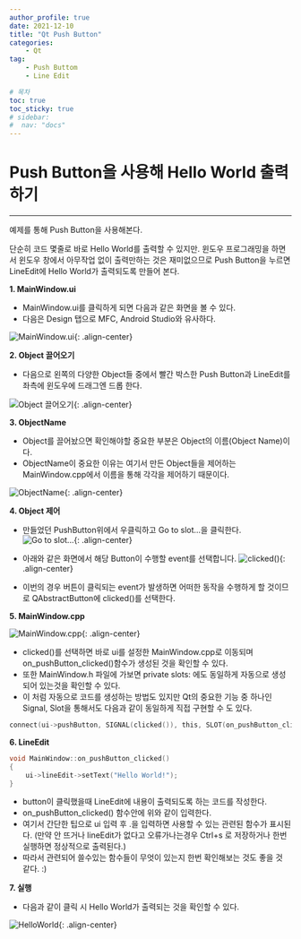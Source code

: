 ```yaml
---
author_profile: true
date: 2021-12-10
title: "Qt Push Button"
categories: 
    - Qt
tag: 
    - Push Buttom
    - Line Edit 

# 목차
toc: true  
toc_sticky: true 
# sidebar:
#  nav: "docs"
---
```


# Push Button을 사용해 Hello World 출력하기

---

예제를 통해 Push Button을 사용해본다.

단순히 코드 몇줄로 바로 Hello World를 출력할 수 있지만. 윈도우 프로그래밍을 하면서 윈도우 창에서 아무작업 없이 출력만하는 것은 재미없으므로 Push Button을 누르면 LineEdit에 Hello World가 출력되도록 만들어 본다.

**1. MainWindow.ui**
- MainWindow.ui를 클릭하게 되면 다음과 같은 화면을 볼 수 있다.
- 다음은 Design 탭으로 MFC, Android Studio와 유사하다.

![MainWindow.ui](/assets/images/2021-12-10/Qt16.png){: .align-center}


**2. Object 끌어오기**
- 다음으로 왼쪽의 다양한 Object들 중에서 빨간 박스한 Push Button과 LineEdit를 좌측에 윈도우에 드래그엔 드롭 한다.

![Object 끌어오기](/assets/images/2021-12-10/Qt17.png){: .align-center}

**3. ObjectName**
- Object를 끌어놨으면 확인해야할 중요한 부분은 Object의 이름(Object Name)이다.
- ObjectName이 중요한 이유는 여기서 만든 Object들을 제어하는 MainWindow.cpp에서 이름을 통해 각각을 제어하기 때문이다.

![ObjectName](/assets/images/2021-12-10/Qt18.png){: .align-center}

**4. Object 제어**
- 만들었던 PushButton위에서 우클릭하고 Go to slot...을 클릭한다.
![Go to slot...](/assets/images/2021-12-10/Qt19.png){: .align-center}

- 아래와 같은 화면에서 해당 Button이 수행할 event를 선택합니다. 
![clicked()](/assets/images/2021-12-10/Qt20.png){: .align-center}
- 이번의 경우 버튼이 클릭되는 event가 발생하면 어떠한 동작을 수행하게 할 것이므로 QAbstractButton에 clicked()를 선택한다.


**5. MainWindow.cpp**

![MainWindow.cpp](/assets/images/2021-12-10/Qt21.png){: .align-center}
- clicked()를 선택하면 바로 ui를 설정한 MainWindow.cpp로 이동되며 on_pushButton_clicked()함수가 생성된 것을 확인할 수 있다.
- 또한 MainWindow.h 파일에 가보면 private slots: 에도 동일하게 자동으로 생성되어 있는것을 확인할 수 있다.
- 이 처럼 자동으로 코드를 생성하는 방법도 있지만 Qt의 중요한 기능 중 하나인 Signal, Slot을 통해서도 다음과 같이 동일하게 직접 구현할 수 도 있다.
```c
connect(ui->pushButton, SIGNAL(clicked()), this, SLOT(on_pushButton_clicked()));
```

**6. LineEdit**

```c
void MainWindow::on_pushButton_clicked()
{
    ui->lineEdit->setText("Hello World!");
}
```

- button이 클릭했을때 LineEdit에 내용이 출력되도록 하는 코드를 작성한다.
- on_pushButton_clicked() 함수안에 위와 같이 입력한다.
- 여기서 간단한 팁으로 ui 입력 후 .을 입력하면 사용할 수 있는 관련된 함수가 표시된다.
    (만약 안 뜨거나 lineEdit가 없다고 오류가나는경우 Ctrl+s 로 저장하거나 한번 실행하면 정상적으로 출력된다.)
- 따라서 관련되어 쓸수있는 함수들이 무엇이 있는지 한번 확인해보는 것도 좋을 것 같다. :)

**7. 실행**


- 다음과 같이 클릭 시 Hello World가 출력되는 것을 확인할 수 있다.


![HelloWorld](/assets/images/2021-12-10/Qt1.gif){: .align-center}